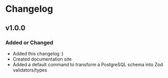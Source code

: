 # Changelog

## v1.0.0

### Added or Changed
- Added this changelog :)
- Created documentation site
- Added a default command to transform a PostgreSQL schema into Zod validators/types
